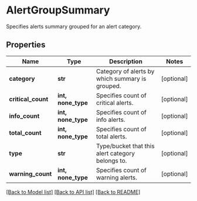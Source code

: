 # AlertGroupSummary

Specifies alerts summary grouped for an alert category.

## Properties
Name | Type | Description | Notes
------------ | ------------- | ------------- | -------------
**category** | **str** | Category of alerts by which summary is grouped. | [optional] 
**critical_count** | **int, none_type** | Specifies count of critical alerts. | [optional] 
**info_count** | **int, none_type** | Specifies count of info alerts. | [optional] 
**total_count** | **int, none_type** | Specifies count of total alerts. | [optional] 
**type** | **str** | Type/bucket that this alert category belongs to. | [optional] 
**warning_count** | **int, none_type** | Specifies count of warning alerts. | [optional] 

[[Back to Model list]](../README.md#documentation-for-models) [[Back to API list]](../README.md#documentation-for-api-endpoints) [[Back to README]](../README.md)


